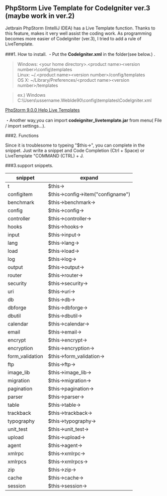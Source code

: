 ## PhpStorm Live Template for CodeIgniter ver.3 (maybe work in ver.2) 
Jetbrain PhpStorm (IntelliJ IDEA) has a Live Template function.
Thanks to this feature, makes it very well assist the coding work.
As programming becomes more easier of CodeIgniter (ver.3), I tried to add a rule of LiveTemplate.

###1. How to install.
・Put the **CodeIgniter.xml** in the folder(see below.) .


> Windows: &lt;your home directory&gt;\.&lt;product name&gt;&lt;version number&gt;\config\templates<br>
> Linux: ~/.&lt;product name&gt;&lt;version number&gt;/config/templates<br>
> OS X: ~/Library/Preferences/&lt;product name&gt;&lt;version number&gt;/templates<br>

> ex.) Windows<br>
> C:\Users\ussername\.WebIde90\config\templates\CodeIgniter.xml

[PhpStorm 9.0.0 Help Live Templates](https://www.jetbrains.com/phpstorm/help/live-templates.html "PhpStorm 9.0.0 Help Live Templates")


・Another way,you can import **codeigniter_livetemplate.jar** from menu( File / import settings...).

###2. Functions

Since it is troublesome to typeing "$this->", you can complete in the snippet.
Just write a snippet and Code Completion (Ctrl + Space) or LiveTemplate "COMMAND (CTRL) + J.


###3.support snippets.


snippet	| expand	
----------------| -------------------------------------
t	| $this->	
configitem	| $this->config->item("configname")	
benchmark	| $this->benchmark->	
config	| $this->config->	
controller	| $this->controller->	
hooks	| $this->hooks->	
input	| $this->input->	
lang	| $this->lang->	
load	| $this->load->	
log	| $this->log->	
output	| $this->output->	
router	| $this->router->	
security	| $this->security->	
uri	| $this->uri->	
db	| $this->db->	
dbforge	| $this->dbforge->	
dbutil	| $this->dbutil->	
calendar	| $this->calendar->	
email	| $this->email->	
encrypt	| $this->encrypt->	
encryption	| $this->encryption->	
form_validation	| $this->form_validation->	
ftp	| $this->ftp->	
image_lib	| $this->image_lib->	
migration	| $this->migration->	
pagination	| $this->pagination->	
parser	| $this->parser->	
table	| $this->table->	
trackback	| $this->trackback->	
typography	| $this->typography->	
unit_test	| $this->unit_test->	
upload	| $this->upload->	
agent	| $this->agent->	
xmlrpc	| $this->xmlrpc->	
xmlrpcs	| $this->xmlrpcs->	
zip	| $this->zip->	
cache	| $this->cache->	
session	| $this->session->	

